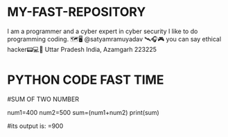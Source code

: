 # MY-FAST-REPOSITORY
I am a programmer and a cyber expert in cyber security I like to do programming coding. 🗺️🖥 @satyamramuyadav 🛰🎧🎮 you can say ethical hacker📟💻📲 Uttar Pradesh India, Azamgarh 223225

# PYTHON CODE FAST TIME
#SUM OF TWO NUMBER

num1=400
num2=500
sum=(num1+num2)
print(sum)

#its output is:
=900
